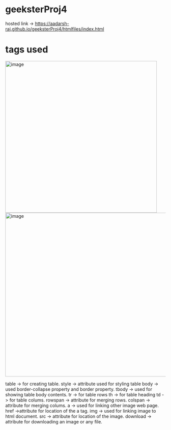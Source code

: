# geeksterProj4
hosted link -> https://aadarsh-raj.github.io/geeksterProj4/htmlfiles/index.html

# tags used

<img width="476" alt="image" src="https://github.com/Aadarsh-Raj/geeksterProj4/assets/74525154/642397b9-fffe-4335-98b2-8f3096b75c51">


<img width="514" alt="image" src="https://github.com/Aadarsh-Raj/geeksterProj4/assets/74525154/9205bb06-331e-45f2-8852-dc4576aab827">


table -> for creating table.
style -> attribute used for styling table body -> used border-collapse property and border property.
tbody -> used for showing table body contents.
tr -> for table rows
th -> for table heading 
td -> for table colums.
rowspan -> attribute for merging rows.
colspan -> attribute for merging colums.
a -> used for linking other image web page.
href ->attribute for location of the a tag.
img -> used for linking image to html document.
src -> attribute for location of the image.
download -> attribute for downloading an image or any file.
